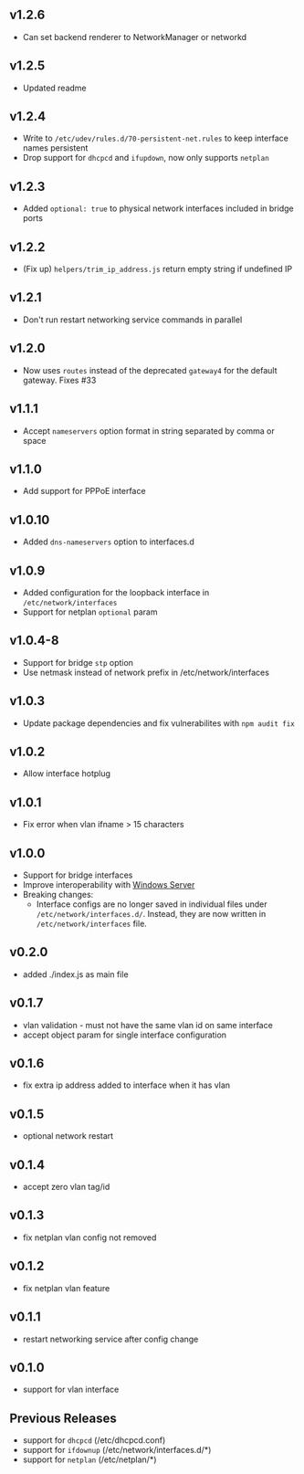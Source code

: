 v1.2.6
---
  - Can set backend renderer to NetworkManager or networkd

v1.2.5
---
  - Updated readme

v1.2.4
---
  - Write to `/etc/udev/rules.d/70-persistent-net.rules` to keep interface names persistent
  - Drop support for `dhcpcd` and `ifupdown`, now only supports `netplan`

v1.2.3
---
  - Added `optional: true` to physical network interfaces included in bridge ports

v1.2.2
---
  - (Fix up) `helpers/trim_ip_address.js` return empty string if undefined IP

v1.2.1
---
  - Don't run restart networking service commands in parallel

v1.2.0
---
  - Now uses `routes` instead of the deprecated `gateway4` for the default gateway. Fixes #33

v1.1.1
---
  - Accept `nameservers` option format in string separated by comma or space

v1.1.0
---
  - Add support for PPPoE interface

v1.0.10
---
  - Added `dns-nameservers` option to interfaces.d

v1.0.9
---
  - Added configuration for the loopback interface in `/etc/network/interfaces`
  - Support for netplan `optional` param

v1.0.4-8
---
  - Support for bridge `stp` option
  - Use netmask instead of network prefix in /etc/network/interfaces

v1.0.3
---
  - Update package dependencies and fix vulnerabilites with `npm audit fix`

v1.0.2
---
  - Allow interface hotplug

v1.0.1
---
  - Fix error when vlan ifname > 15 characters

v1.0.0
---
  - Support for bridge interfaces
  - Improve interoperability with [Windows Server](https://netplan.io/examples#integration-with-a-windows-dhcp-server)
  - Breaking changes:
    * Interface configs are no longer saved in individual files under `/etc/network/interfaces.d/`. Instead, they are now written in `/etc/network/interfaces` file.

v0.2.0
---
  - added ./index.js as main file

v0.1.7
---
  - vlan validation - must not have the same vlan id on same interface
  - accept object param for single interface configuration

v0.1.6
---
  - fix extra ip address added to interface when it has vlan

v0.1.5
---
  - optional network restart

v0.1.4
---
  - accept zero vlan tag/id

v0.1.3
---
  - fix netplan vlan config not removed

v0.1.2
---
  - fix netplan vlan feature

v0.1.1
---
  - restart networking service after config change

v0.1.0
---
  - support for vlan interface

Previous Releases
---
  - support for `dhcpcd` (/etc/dhcpcd.conf)
  - support for `ifdownup` (/etc/network/interfaces.d/*)
  - support for `netplan` (/etc/netplan/*)
